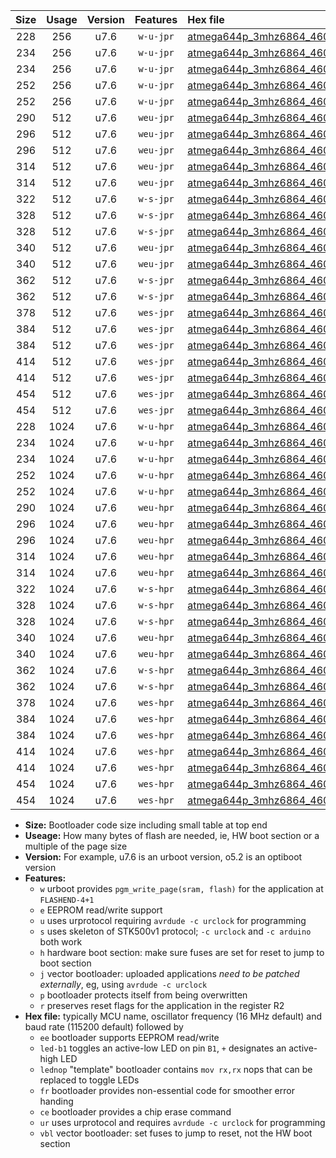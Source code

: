 |Size|Usage|Version|Features|Hex file|
|:-:|:-:|:-:|:-:|:--|
|228|256|u7.6|`w-u-jpr`|[atmega644p_3mhz6864_460800bps_ur_vbl.hex](https://raw.githubusercontent.com/stefanrueger/urboot/main//atmega644p_3mhz6864_460800bps_ur_vbl.hex)|
|234|256|u7.6|`w-u-jpr`|[atmega644p_3mhz6864_460800bps_led+b0_ur_vbl.hex](https://raw.githubusercontent.com/stefanrueger/urboot/main//atmega644p_3mhz6864_460800bps_led+b0_ur_vbl.hex)|
|234|256|u7.6|`w-u-jpr`|[atmega644p_3mhz6864_460800bps_lednop_ur_vbl.hex](https://raw.githubusercontent.com/stefanrueger/urboot/main//atmega644p_3mhz6864_460800bps_lednop_ur_vbl.hex)|
|252|256|u7.6|`w-u-jpr`|[atmega644p_3mhz6864_460800bps_led+b0_fr_ur_vbl.hex](https://raw.githubusercontent.com/stefanrueger/urboot/main//atmega644p_3mhz6864_460800bps_led+b0_fr_ur_vbl.hex)|
|252|256|u7.6|`w-u-jpr`|[atmega644p_3mhz6864_460800bps_lednop_fr_ur_vbl.hex](https://raw.githubusercontent.com/stefanrueger/urboot/main//atmega644p_3mhz6864_460800bps_lednop_fr_ur_vbl.hex)|
|290|512|u7.6|`weu-jpr`|[atmega644p_3mhz6864_460800bps_ee_ur_vbl.hex](https://raw.githubusercontent.com/stefanrueger/urboot/main//atmega644p_3mhz6864_460800bps_ee_ur_vbl.hex)|
|296|512|u7.6|`weu-jpr`|[atmega644p_3mhz6864_460800bps_ee_led+b0_ur_vbl.hex](https://raw.githubusercontent.com/stefanrueger/urboot/main//atmega644p_3mhz6864_460800bps_ee_led+b0_ur_vbl.hex)|
|296|512|u7.6|`weu-jpr`|[atmega644p_3mhz6864_460800bps_ee_lednop_ur_vbl.hex](https://raw.githubusercontent.com/stefanrueger/urboot/main//atmega644p_3mhz6864_460800bps_ee_lednop_ur_vbl.hex)|
|314|512|u7.6|`weu-jpr`|[atmega644p_3mhz6864_460800bps_ee_led+b0_fr_ur_vbl.hex](https://raw.githubusercontent.com/stefanrueger/urboot/main//atmega644p_3mhz6864_460800bps_ee_led+b0_fr_ur_vbl.hex)|
|314|512|u7.6|`weu-jpr`|[atmega644p_3mhz6864_460800bps_ee_lednop_fr_ur_vbl.hex](https://raw.githubusercontent.com/stefanrueger/urboot/main//atmega644p_3mhz6864_460800bps_ee_lednop_fr_ur_vbl.hex)|
|322|512|u7.6|`w-s-jpr`|[atmega644p_3mhz6864_460800bps_vbl.hex](https://raw.githubusercontent.com/stefanrueger/urboot/main//atmega644p_3mhz6864_460800bps_vbl.hex)|
|328|512|u7.6|`w-s-jpr`|[atmega644p_3mhz6864_460800bps_led+b0_vbl.hex](https://raw.githubusercontent.com/stefanrueger/urboot/main//atmega644p_3mhz6864_460800bps_led+b0_vbl.hex)|
|328|512|u7.6|`w-s-jpr`|[atmega644p_3mhz6864_460800bps_lednop_vbl.hex](https://raw.githubusercontent.com/stefanrueger/urboot/main//atmega644p_3mhz6864_460800bps_lednop_vbl.hex)|
|340|512|u7.6|`weu-jpr`|[atmega644p_3mhz6864_460800bps_ee_led+b0_fr_ce_ur_vbl.hex](https://raw.githubusercontent.com/stefanrueger/urboot/main//atmega644p_3mhz6864_460800bps_ee_led+b0_fr_ce_ur_vbl.hex)|
|340|512|u7.6|`weu-jpr`|[atmega644p_3mhz6864_460800bps_ee_lednop_fr_ce_ur_vbl.hex](https://raw.githubusercontent.com/stefanrueger/urboot/main//atmega644p_3mhz6864_460800bps_ee_lednop_fr_ce_ur_vbl.hex)|
|362|512|u7.6|`w-s-jpr`|[atmega644p_3mhz6864_460800bps_led+b0_fr_vbl.hex](https://raw.githubusercontent.com/stefanrueger/urboot/main//atmega644p_3mhz6864_460800bps_led+b0_fr_vbl.hex)|
|362|512|u7.6|`w-s-jpr`|[atmega644p_3mhz6864_460800bps_lednop_fr_vbl.hex](https://raw.githubusercontent.com/stefanrueger/urboot/main//atmega644p_3mhz6864_460800bps_lednop_fr_vbl.hex)|
|378|512|u7.6|`wes-jpr`|[atmega644p_3mhz6864_460800bps_ee_vbl.hex](https://raw.githubusercontent.com/stefanrueger/urboot/main//atmega644p_3mhz6864_460800bps_ee_vbl.hex)|
|384|512|u7.6|`wes-jpr`|[atmega644p_3mhz6864_460800bps_ee_led+b0_vbl.hex](https://raw.githubusercontent.com/stefanrueger/urboot/main//atmega644p_3mhz6864_460800bps_ee_led+b0_vbl.hex)|
|384|512|u7.6|`wes-jpr`|[atmega644p_3mhz6864_460800bps_ee_lednop_vbl.hex](https://raw.githubusercontent.com/stefanrueger/urboot/main//atmega644p_3mhz6864_460800bps_ee_lednop_vbl.hex)|
|414|512|u7.6|`wes-jpr`|[atmega644p_3mhz6864_460800bps_ee_led+b0_fr_vbl.hex](https://raw.githubusercontent.com/stefanrueger/urboot/main//atmega644p_3mhz6864_460800bps_ee_led+b0_fr_vbl.hex)|
|414|512|u7.6|`wes-jpr`|[atmega644p_3mhz6864_460800bps_ee_lednop_fr_vbl.hex](https://raw.githubusercontent.com/stefanrueger/urboot/main//atmega644p_3mhz6864_460800bps_ee_lednop_fr_vbl.hex)|
|454|512|u7.6|`wes-jpr`|[atmega644p_3mhz6864_460800bps_ee_led+b0_fr_ce_vbl.hex](https://raw.githubusercontent.com/stefanrueger/urboot/main//atmega644p_3mhz6864_460800bps_ee_led+b0_fr_ce_vbl.hex)|
|454|512|u7.6|`wes-jpr`|[atmega644p_3mhz6864_460800bps_ee_lednop_fr_ce_vbl.hex](https://raw.githubusercontent.com/stefanrueger/urboot/main//atmega644p_3mhz6864_460800bps_ee_lednop_fr_ce_vbl.hex)|
|228|1024|u7.6|`w-u-hpr`|[atmega644p_3mhz6864_460800bps_ur.hex](https://raw.githubusercontent.com/stefanrueger/urboot/main//atmega644p_3mhz6864_460800bps_ur.hex)|
|234|1024|u7.6|`w-u-hpr`|[atmega644p_3mhz6864_460800bps_led+b0_ur.hex](https://raw.githubusercontent.com/stefanrueger/urboot/main//atmega644p_3mhz6864_460800bps_led+b0_ur.hex)|
|234|1024|u7.6|`w-u-hpr`|[atmega644p_3mhz6864_460800bps_lednop_ur.hex](https://raw.githubusercontent.com/stefanrueger/urboot/main//atmega644p_3mhz6864_460800bps_lednop_ur.hex)|
|252|1024|u7.6|`w-u-hpr`|[atmega644p_3mhz6864_460800bps_led+b0_fr_ur.hex](https://raw.githubusercontent.com/stefanrueger/urboot/main//atmega644p_3mhz6864_460800bps_led+b0_fr_ur.hex)|
|252|1024|u7.6|`w-u-hpr`|[atmega644p_3mhz6864_460800bps_lednop_fr_ur.hex](https://raw.githubusercontent.com/stefanrueger/urboot/main//atmega644p_3mhz6864_460800bps_lednop_fr_ur.hex)|
|290|1024|u7.6|`weu-hpr`|[atmega644p_3mhz6864_460800bps_ee_ur.hex](https://raw.githubusercontent.com/stefanrueger/urboot/main//atmega644p_3mhz6864_460800bps_ee_ur.hex)|
|296|1024|u7.6|`weu-hpr`|[atmega644p_3mhz6864_460800bps_ee_led+b0_ur.hex](https://raw.githubusercontent.com/stefanrueger/urboot/main//atmega644p_3mhz6864_460800bps_ee_led+b0_ur.hex)|
|296|1024|u7.6|`weu-hpr`|[atmega644p_3mhz6864_460800bps_ee_lednop_ur.hex](https://raw.githubusercontent.com/stefanrueger/urboot/main//atmega644p_3mhz6864_460800bps_ee_lednop_ur.hex)|
|314|1024|u7.6|`weu-hpr`|[atmega644p_3mhz6864_460800bps_ee_led+b0_fr_ur.hex](https://raw.githubusercontent.com/stefanrueger/urboot/main//atmega644p_3mhz6864_460800bps_ee_led+b0_fr_ur.hex)|
|314|1024|u7.6|`weu-hpr`|[atmega644p_3mhz6864_460800bps_ee_lednop_fr_ur.hex](https://raw.githubusercontent.com/stefanrueger/urboot/main//atmega644p_3mhz6864_460800bps_ee_lednop_fr_ur.hex)|
|322|1024|u7.6|`w-s-hpr`|[atmega644p_3mhz6864_460800bps.hex](https://raw.githubusercontent.com/stefanrueger/urboot/main//atmega644p_3mhz6864_460800bps.hex)|
|328|1024|u7.6|`w-s-hpr`|[atmega644p_3mhz6864_460800bps_led+b0.hex](https://raw.githubusercontent.com/stefanrueger/urboot/main//atmega644p_3mhz6864_460800bps_led+b0.hex)|
|328|1024|u7.6|`w-s-hpr`|[atmega644p_3mhz6864_460800bps_lednop.hex](https://raw.githubusercontent.com/stefanrueger/urboot/main//atmega644p_3mhz6864_460800bps_lednop.hex)|
|340|1024|u7.6|`weu-hpr`|[atmega644p_3mhz6864_460800bps_ee_led+b0_fr_ce_ur.hex](https://raw.githubusercontent.com/stefanrueger/urboot/main//atmega644p_3mhz6864_460800bps_ee_led+b0_fr_ce_ur.hex)|
|340|1024|u7.6|`weu-hpr`|[atmega644p_3mhz6864_460800bps_ee_lednop_fr_ce_ur.hex](https://raw.githubusercontent.com/stefanrueger/urboot/main//atmega644p_3mhz6864_460800bps_ee_lednop_fr_ce_ur.hex)|
|362|1024|u7.6|`w-s-hpr`|[atmega644p_3mhz6864_460800bps_led+b0_fr.hex](https://raw.githubusercontent.com/stefanrueger/urboot/main//atmega644p_3mhz6864_460800bps_led+b0_fr.hex)|
|362|1024|u7.6|`w-s-hpr`|[atmega644p_3mhz6864_460800bps_lednop_fr.hex](https://raw.githubusercontent.com/stefanrueger/urboot/main//atmega644p_3mhz6864_460800bps_lednop_fr.hex)|
|378|1024|u7.6|`wes-hpr`|[atmega644p_3mhz6864_460800bps_ee.hex](https://raw.githubusercontent.com/stefanrueger/urboot/main//atmega644p_3mhz6864_460800bps_ee.hex)|
|384|1024|u7.6|`wes-hpr`|[atmega644p_3mhz6864_460800bps_ee_led+b0.hex](https://raw.githubusercontent.com/stefanrueger/urboot/main//atmega644p_3mhz6864_460800bps_ee_led+b0.hex)|
|384|1024|u7.6|`wes-hpr`|[atmega644p_3mhz6864_460800bps_ee_lednop.hex](https://raw.githubusercontent.com/stefanrueger/urboot/main//atmega644p_3mhz6864_460800bps_ee_lednop.hex)|
|414|1024|u7.6|`wes-hpr`|[atmega644p_3mhz6864_460800bps_ee_led+b0_fr.hex](https://raw.githubusercontent.com/stefanrueger/urboot/main//atmega644p_3mhz6864_460800bps_ee_led+b0_fr.hex)|
|414|1024|u7.6|`wes-hpr`|[atmega644p_3mhz6864_460800bps_ee_lednop_fr.hex](https://raw.githubusercontent.com/stefanrueger/urboot/main//atmega644p_3mhz6864_460800bps_ee_lednop_fr.hex)|
|454|1024|u7.6|`wes-hpr`|[atmega644p_3mhz6864_460800bps_ee_led+b0_fr_ce.hex](https://raw.githubusercontent.com/stefanrueger/urboot/main//atmega644p_3mhz6864_460800bps_ee_led+b0_fr_ce.hex)|
|454|1024|u7.6|`wes-hpr`|[atmega644p_3mhz6864_460800bps_ee_lednop_fr_ce.hex](https://raw.githubusercontent.com/stefanrueger/urboot/main//atmega644p_3mhz6864_460800bps_ee_lednop_fr_ce.hex)|

- **Size:** Bootloader code size including small table at top end
- **Useage:** How many bytes of flash are needed, ie, HW boot section or a multiple of the page size
- **Version:** For example, u7.6 is an urboot version, o5.2 is an optiboot version
- **Features:**
  + `w` urboot provides `pgm_write_page(sram, flash)` for the application at `FLASHEND-4+1`
  + `e` EEPROM read/write support
  + `u` uses urprotocol requiring `avrdude -c urclock` for programming
  + `s` uses skeleton of STK500v1 protocol; `-c urclock` and `-c arduino` both work
  + `h` hardware boot section: make sure fuses are set for reset to jump to boot section
  + `j` vector bootloader: uploaded applications *need to be patched externally*, eg, using `avrdude -c urclock`
  + `p` bootloader protects itself from being overwritten
  + `r` preserves reset flags for the application in the register R2
- **Hex file:** typically MCU name, oscillator frequency (16 MHz default) and baud rate (115200 default) followed by
  + `ee` bootloader supports EEPROM read/write
  + `led-b1` toggles an active-low LED on pin `B1`, `+` designates an active-high LED
  + `lednop` "template" bootloader contains `mov rx,rx` nops that can be replaced to toggle LEDs
  + `fr` bootloader provides non-essential code for smoother error handing
  + `ce` bootloader provides a chip erase command
  + `ur` uses urprotocol and requires `avrdude -c urclock` for programming
  + `vbl` vector bootloader: set fuses to jump to reset, not the HW boot section

